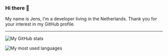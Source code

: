 ### Hi there 👋

My name is Jens, I'm a developer living in the Netherlands. Thank you for your interest in my GitHub profile.

---

![My GitHub stats](https://github-readme-stats.sabesansathananthan.vercel.app/api?username=jp7677&show_icons=true&hide_border=true&count_private=true&include_all_commits=true&theme=tokyonight)

![My most used languages](https://github-readme-stats.sabesansathananthan.vercel.app/api/top-langs/?username=jp7677&layout=compact&theme=tokyonight&hide_border=true)
